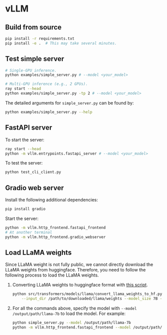 # vLLM

## Build from source

```bash
pip install -r requirements.txt
pip install -e .  # This may take several minutes.
```

## Test simple server

```bash
# Single-GPU inference.
python examples/simple_server.py # --model <your_model>

# Multi-GPU inference (e.g., 2 GPUs).
ray start --head
python examples/simple_server.py -tp 2 # --model <your_model>
```

The detailed arguments for `simple_server.py` can be found by:
```bash
python examples/simple_server.py --help
```

## FastAPI server

To start the server:
```bash
ray start --head
python -m vllm.entrypoints.fastapi_server # --model <your_model>
```

To test the server:
```bash
python test_cli_client.py
```

## Gradio web server

Install the following additional dependencies:
```bash
pip install gradio
```

Start the server:
```bash
python -m vllm.http_frontend.fastapi_frontend
# At another terminal
python -m vllm.http_frontend.gradio_webserver
```

## Load LLaMA weights

Since LLaMA weight is not fully public, we cannot directly download the LLaMA weights from huggingface. Therefore, you need to follow the following process to load the LLaMA weights.

1. Converting LLaMA weights to huggingface format with [this script](https://github.com/huggingface/transformers/blob/main/src/transformers/models/llama/convert_llama_weights_to_hf.py).
    ```bash
    python src/transformers/models/llama/convert_llama_weights_to_hf.py \
        --input_dir /path/to/downloaded/llama/weights --model_size 7B --output_dir /output/path/llama-7b
    ```
2. For all the commands above, specify the model with `--model /output/path/llama-7b` to load the model. For example:
    ```bash
    python simple_server.py --model /output/path/llama-7b
    python -m vllm.http_frontend.fastapi_frontend --model /output/path/llama-7b
    ```
